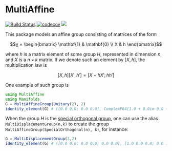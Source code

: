 # MultiAffine

[![Build Status](https://github.com/olivierverdier/MultiAffine.jl/actions/workflows/CI.yml/badge.svg?branch=main)](https://github.com/olivierverdier/MultiAffine.jl/actions/workflows/CI.yml?query=branch%3Amain)
[![codecov](https://codecov.io/gh/olivierverdier/MultiAffine.jl/graph/badge.svg?token=aTe2GSxvIw)](https://codecov.io/gh/olivierverdier/MultiAffine.jl)
[![](https://img.shields.io/badge/docs-dev-blue.svg)](https://olivierverdier.github.io/MultiAffine.jl/)


This package models an affine group consisting of matrices of the form
```math
χ = \begin{bmatrix}
\mathbf{1} & \mathbf{0} \\
X & h
\end{bmatrix}
```
where $`h`$ is a matrix element of some group $`H`$, represented in dimension $`n`$,
and $`X`$ is a $`n × k`$ matrix.
If we denote such an element by $`[X,h]`$,
the multiplication law is
```math
[X,h] [X',h'] = [X+hX';hh']
```

One example of such group is
```julia
using MultiAffine
using Manifolds
G = MultiAffineGroup(Unitary(2), 2)
identity_element(G) # ([0.0 0.0; 0.0 0.0], ComplexF64[1.0 + 0.0im 0.0 + 0.0im; 0.0 + 0.0im 1.0 + 0.0im])
```

When the group $`H`$ is the [special orthogonal group](https://en.wikipedia.org/wiki/Orthogonal_group), one can use the alias `MultiDisplacementGroup(n,k)` to create the group `MultiAffineGroup(SpecialOrthogonal(n), k)`, for instance:
```julia
G = MultiDisplacementGroup(3,2)
identity_element(G) # ([0.0 0.0; 0.0 0.0; 0.0 0.0], [1.0 0.0 0.0; 0.0 1.0 0.0; 0.0 0.0 1.0])
```

